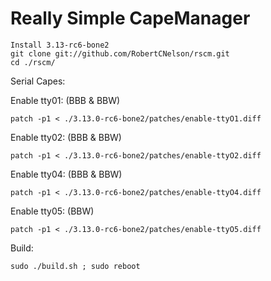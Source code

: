 Really Simple CapeManager
====

```
Install 3.13-rc6-bone2
git clone git://github.com/RobertCNelson/rscm.git
cd ./rscm/
```

Serial Capes:

Enable tty01: (BBB & BBW)
```
patch -p1 < ./3.13.0-rc6-bone2/patches/enable-ttyO1.diff
```

Enable tty02: (BBB & BBW)
```
patch -p1 < ./3.13.0-rc6-bone2/patches/enable-ttyO2.diff
```

Enable tty04: (BBB & BBW)
```
patch -p1 < ./3.13.0-rc6-bone2/patches/enable-ttyO4.diff
```

Enable tty05: (BBW)
```
patch -p1 < ./3.13.0-rc6-bone2/patches/enable-ttyO5.diff
```

Build:
```
sudo ./build.sh ; sudo reboot
```
